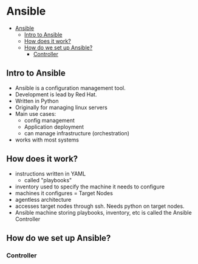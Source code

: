 # Ansible

- [Ansible](#ansible)
  - [Intro to Ansible](#intro-to-ansible)
  - [How does it work?](#how-does-it-work)
  - [How do we set up Ansible?](#how-do-we-set-up-ansible)
    - [Controller](#controller)


## Intro to Ansible
- Ansible is a configuration management tool. 
- Development is lead by Red Hat. 
- Written in Python
- Originally for managing linux servers
- Main use cases:
  - config management  
  - Application deployment
  - can manage infrastructure (orchestration)
- works with most systems

## How does it work?
- instructions written in YAML
  - called "playbooks"
- inventory used to specify the machine it needs to configure
- machines it configures = Target Nodes
- agentless architecture
- accesses target nodes through ssh. Needs python on target nodes.
- Ansible machine storing playbooks, inventory, etc is called the Ansible Controller

## How do we set up Ansible?

### Controller

